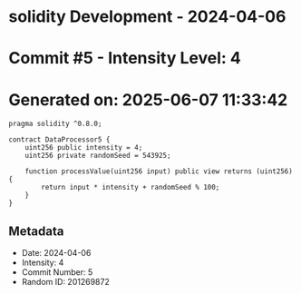 ﻿# solidity Development - 2024-04-06
# Commit #5 - Intensity Level: 4
# Generated on: 2025-06-07 11:33:42
```solidity
pragma solidity ^0.8.0;

contract DataProcessor5 {
    uint256 public intensity = 4;
    uint256 private randomSeed = 543925;

    function processValue(uint256 input) public view returns (uint256) {
        return input * intensity + randomSeed % 100;
    }
}
```
## Metadata
- Date: 2024-04-06
- Intensity: 4
- Commit Number: 5
- Random ID: 201269872
